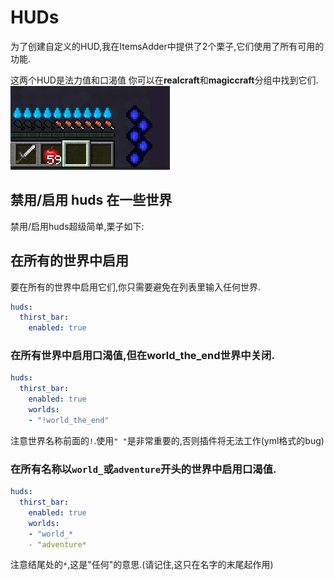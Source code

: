 # HUDs

为了创建自定义的HUD,我在ItemsAdder中提供了2个栗子,它们使用了所有可用的功能.

这两个HUD是法力值和口渴值
你可以在**realcraft**和**magiccraft**分组中找到它们.
![](../../../.gitbook/assets/image%20%2832%29.png)

## 禁用/启用 huds 在一些世界

禁用/启用huds超级简单,栗子如下:

## 在所有的世界中启用

要在所有的世界中启用它们,你只需要避免在列表里输入任何世界.

```yaml
huds:
  thirst_bar:
    enabled: true
```

### 在所有世界中启用口渴值,但在world_the_end世界中关闭.

```yaml
huds:
  thirst_bar:
    enabled: true
    worlds:
    - "!world_the_end"
```

注意世界名称前面的`!`.使用`" "`是非常重要的,否则插件将无法工作(yml格式的bug\)

### 在所有名称以`world_`或`adventure`开头的世界中启用口渴值.

```yaml
huds:
  thirst_bar:
    enabled: true
    worlds:
    - "world_*
    - "adventure*
```

注意结尾处的`*`,这是"任何"的意思.\(请记住,这只在名字的末尾起作用\)

